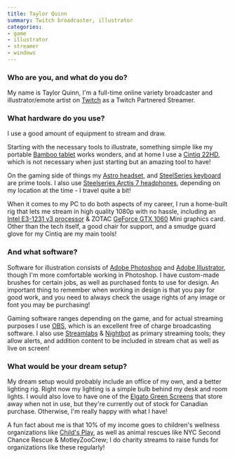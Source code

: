 ```yaml
---
title: Taylor Quinn
summary: Twitch broadcaster, illustrator
categories:
- game
- illustrator
- streamer
- windows
---
```


### Who are you, and what do you do?

My name is Taylor Quinn, I'm a full-time online variety broadcaster and illustrator/emote artist on [Twitch](https://twitch.tv/SlyTQ "Taylor's Twitch account.") as a Twitch Partnered Streamer.

### What hardware do you use?

I use a good amount of equipment to stream and draw.

Starting with the necessary tools to illustrate, something simple like my portable [Bamboo tablet][bamboo] works wonders, and at home I use a [Cintiq 22HD][cintiq], which is not necessary when just starting but an amazing tool to have!

On the gaming side of things my [Astro headset][a50], and [SteelSeries keyboard][apex-350] are prime tools. I also use [Steelseries Arctis 7 headphones][arctis-7], depending on my location at the time - I travel quite a bit!

When it comes to my PC to do both aspects of my career, I run a home-built rig that lets me stream in high quality 1080p with no hassle, including an [Intel E3-1231 v3 processor][xeon-e3-1231-v3] & ZOTAC [GeForce GTX 1060][geforce-gtx-1060] Mini graphics card. Other than the tech itself, a good chair for support, and a smudge guard glove for my Cintiq are my main tools!

### And what software?

Software for illustration consists of [Adobe Photoshop][photoshop] and [Adobe Illustrator][illustrator], though I'm more comfortable working in Photoshop. I have custom-made brushes for certain jobs, as well as purchased fonts to use for design. An important thing to remember when working in design is that you pay for good work, and you need to always check the usage rights of any image or font you may be purchasing!

Gaming software ranges depending on the game, and for actual streaming purposes I use [OBS][obs-studio], which is an excellent free of charge broadcasting software. I also use [Streamlabs][] & [Nightbot][] as primary streaming tools; they allow alerts, and addition content to be included in stream chat as well as live on screen!

### What would be your dream setup?

My dream setup would probably include an office of my own, and a better lighting rig. Right now my lighting is a simple bulb behind my desk and room lights. I would also love to have one of the [Elgato Green Screens][green-screen] that store away when not in use, but they're currently out of stock for Canadian purchase. Otherwise, I'm really happy with what I have!

A fun fact about me is that 10% of my income goes to children's wellness organizations like [Child's Play](http://childsplaycharity.org/ "A video game-based charity."), as well as animal rescues like NYC Second Chance Rescue & MotleyZooCrew; I do charity streams to raise funds for organizations like these regularly!

[a50]: https://www.astrogaming.com/headsets/A50-GEN3.html "A gaming headset."
[apex-350]: https://steelseries.com/gaming-keyboards/apex-350 "A gaming keyboard."
[arctis-7]: https://steelseries.com/gaming-headsets/arctis-7 "A wireless gaming headset."
[bamboo]: https://www.wacom.com/en/us/bamboo "Smaller pen/multi-touch tablets."
[cintiq]: https://www.wacom.com/en/us/cintiq "A computer screen you can draw on."
[geforce-gtx-1060]: https://www.nvidia.com/en-us/geforce/products/10series/geforce-gtx-1060/ "A graphics card."
[green-screen]: https://www.elgato.com/en/gaming/green-screen "A green screen for chroma keying."
[xeon-e3-1231-v3]: https://ark.intel.com/products/80910/Intel-Xeon-Processor-E3-1231-v3-8M-Cache-3_40-GHz "A CPU."
[illustrator]: https://www.adobe.com/products/illustrator.html "A vector graphics editor."
[nightbot]: https://beta.nightbot.tv/ "A Twitch and YouTube chat bot."
[obs-studio]: https://obsproject.com/ "Video recording and streaming software."
[photoshop]: https://www.adobe.com/products/photoshop.html "A bitmap image editor."
[streamlabs]: https://streamlabs.com/ "A streaming service."
